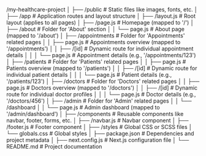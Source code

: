 /my-healthcare-project
│
├── /public                # Static files like images, fonts, etc.
│
├── /app                   # Application routes and layout structure
│   ├── /layout.js         # Root layout (applies to all pages)
│   ├── /page.js           # Homepage (mapped to '/')
│   ├── /about             # Folder for 'About' section
│   │   └── page.js        # About page (mapped to '/about')
│   ├── /appointments      # Folder for 'Appointments' related pages
│   │   ├── page.js        # Appointments overview (mapped to '/appointments')
│   │   ├── /[id]          # Dynamic route for individual appointment details
│   │   │   └── page.js    # Appointment details (e.g., '/appointments/123')
│   ├── /patients          # Folder for 'Patients' related pages
│   │   ├── page.js        # Patients overview (mapped to '/patients')
│   │   ├── /[id]          # Dynamic route for individual patient details
│   │   │   └── page.js    # Patient details (e.g., '/patients/123')
│   ├── /doctors           # Folder for 'Doctors' related pages
│   │   ├── page.js        # Doctors overview (mapped to '/doctors')
│   │   ├── /[id]          # Dynamic route for individual doctor profiles
│   │   │   └── page.js    # Doctor details (e.g., '/doctors/456')
│   ├── /admin             # Folder for 'Admin' related pages
│   │   └── /dashboard
│   │       └── page.js    # Admin dashboard (mapped to '/admin/dashboard')
│
├── /components            # Reusable components like navbar, footer, forms, etc.
│   ├── /navbar.js         # Navbar component
│   ├── /footer.js         # Footer component
│
├── /styles                # Global CSS or SCSS files
│   └── globals.css        # Global styles
│
├── package.json           # Dependencies and project metadata
│
├── next.config.js         # Next.js configuration file
│
└── README.md              # Project documentation
